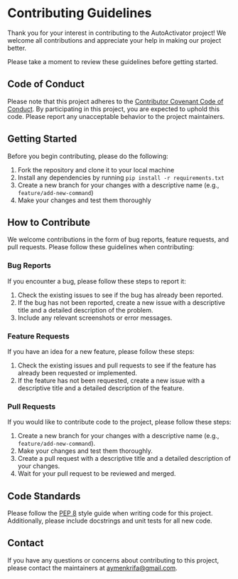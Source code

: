 # Contributing Guidelines

Thank you for your interest in contributing to the AutoActivator project! We welcome all contributions and appreciate your help in making our project better.

Please take a moment to review these guidelines before getting started.

## Code of Conduct

Please note that this project adheres to the [Contributor Covenant Code of Conduct](https://www.contributor-covenant.org/version/2/0/code_of_conduct.html). By participating in this project, you are expected to uphold this code. Please report any unacceptable behavior to the project maintainers.

## Getting Started

Before you begin contributing, please do the following:

1. Fork the repository and clone it to your local machine
2. Install any dependencies by running `pip install -r requirements.txt`
3. Create a new branch for your changes with a descriptive name (e.g., `feature/add-new-command`)
4. Make your changes and test them thoroughly

## How to Contribute

We welcome contributions in the form of bug reports, feature requests, and pull requests. Please follow these guidelines when contributing:

### Bug Reports

If you encounter a bug, please follow these steps to report it:

1. Check the existing issues to see if the bug has already been reported.
2. If the bug has not been reported, create a new issue with a descriptive title and a detailed description of the problem.
3. Include any relevant screenshots or error messages.

### Feature Requests

If you have an idea for a new feature, please follow these steps:

1. Check the existing issues and pull requests to see if the feature has already been requested or implemented.
2. If the feature has not been requested, create a new issue with a descriptive title and a detailed description of the feature.

### Pull Requests

If you would like to contribute code to the project, please follow these steps:

1. Create a new branch for your changes with a descriptive name (e.g., `feature/add-new-command`).
2. Make your changes and test them thoroughly.
3. Create a pull request with a descriptive title and a detailed description of your changes.
4. Wait for your pull request to be reviewed and merged.

## Code Standards

Please follow the [PEP 8](https://www.python.org/dev/peps/pep-0008/) style guide when writing code for this project. Additionally, please include docstrings and unit tests for all new code.

## Contact

If you have any questions or concerns about contributing to this project, please contact the maintainers at [aymenkrifa@gmail.com](mailto:aymenkrifa@gmail.com).
